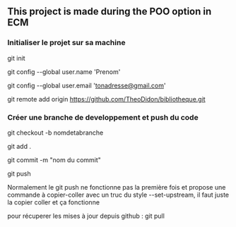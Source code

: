 ## This project is made during the POO option in ECM

### Initialiser le projet sur sa machine

git init

git config --global user.name 'Prenom'

git config --global user.email 'tonadresse@gmail.com'

git remote add origin https://github.com/TheoDidon/bibliotheque.git

### Créer une branche de developpement et push du code


git checkout -b nomdetabranche

git add .

git commit -m "nom du commit"

git push

Normalement le git push ne fonctionne pas la première fois et propose une commande à copier-coller avec un truc du style --set-upstream, il faut juste la copier coller et ça fonctionne

pour récuperer les mises à jour depuis github : git pull
